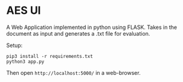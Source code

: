 # AES UI

A Web Application implemented in python using FLASK. Takes in the document as input and generates a .txt file for evaluation.
  
Setup:
```
pip3 install -r requirements.txt
python3 app.py
```

Then open ```http://localhost:5000/``` in a web-browser.
